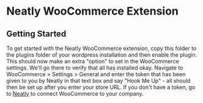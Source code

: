 # Neatly WooCommerce Extension

## Getting Started

To get started with the Neatly WooCommerce extension, copy this folder to the plugins folder of your wordpress installation
and then enable the plugin. This should now make an extra "option" to set in the WooCommerce settings. We'll go there to
verify that all has installed okay. Navigate to WooCommerce > Settings > General and enter the token that has been given
to you by Neatly in that text box and say "Hook Me Up" - all should then be set up after you enter your store URL. If you
don't have a token, go to [Neatly](https://neatly.io) to connect WooCommerce to your company.